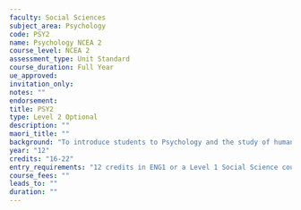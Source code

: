 ```yaml
---
faculty: Social Sciences
subject_area: Psychology
code: PSY2
name: Psychology NCEA 2
course_level: NCEA 2
assessment_type: Unit Standard
course_duration: Full Year
ue_approved: 
invitation_only: 
notes: ""
endorsement: 
title: PSY2
type: Level 2 Optional
description: ""
maori_title: ""
background: "To introduce students to Psychology and the study of human behaviour, the language it uses, the approaches adopted, its body of knowledge and the inquiry and research methods used. Emphasis is on helping students understand the theoretical concepts and research methods of psychology with particular reference to Human development. The main aspects of study that are concerned within the course include: The Cognitive, Biological, Humanistic, Behavioural and Psychodynamic Approaches to Psychology. Research the Scientific method and experiments. Ethical issues in Psychology."
year: "12"
credits: "16-22"
entry_requirements: "12 credits in ENG1 or a Level 1 Social Science course or HOF/TIC approval"
course_fees: ""
leads_to: ""
duration: ""
---
```

